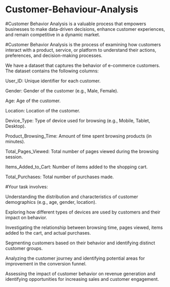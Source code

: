 # Customer-Behaviour-Analysis

#Customer Behavior Analysis is a valuable process that empowers businesses to make data-driven decisions, enhance customer experiences, and remain competitive in a dynamic market.

#Customer Behavior Analysis is the process of examining how customers interact with a product, service, or platform to understand their actions, preferences, and decision-making processes.

We have a dataset that captures the behavior of e-commerce customers. The dataset contains the following columns:

User_ID: Unique identifier for each customer.

Gender: Gender of the customer (e.g., Male, Female).

Age: Age of the customer.

Location: Location of the customer.

Device_Type: Type of device used for browsing (e.g., Mobile, Tablet, Desktop).

Product_Browsing_Time: Amount of time spent browsing products (in minutes).

Total_Pages_Viewed: Total number of pages viewed during the browsing session.

Items_Added_to_Cart: Number of items added to the shopping cart.

Total_Purchases: Total number of purchases made.

#Your task involves:

Understanding the distribution and characteristics of customer demographics (e.g., age, gender, location).

Exploring how different types of devices are used by customers and their impact on behavior.

Investigating the relationship between browsing time, pages viewed, items added to the cart, and actual purchases.

Segmenting customers based on their behavior and identifying distinct customer groups.

Analyzing the customer journey and identifying potential areas for improvement in the conversion funnel.

Assessing the impact of customer behavior on revenue generation and identifying opportunities for increasing sales and customer engagement.

